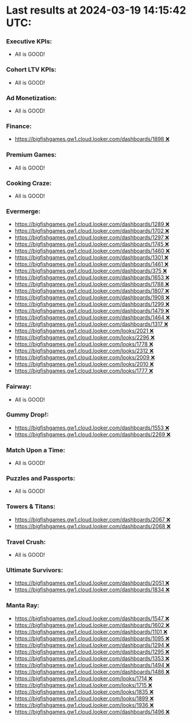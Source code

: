 # Last results at 2024-03-19 14:15:42 UTC:

### Executive KPIs: 
- All is GOOD!

### Cohort LTV KPIs: 
- All is GOOD!

### Ad Monetization: 
- All is GOOD!

### Finance: 
- [https://bigfishgames.gw1.cloud.looker.com/dashboards/1898 ❌](https://bigfishgames.gw1.cloud.looker.com/dashboards/1898)

### Premium Games: 
- All is GOOD!

### Cooking Craze: 
- All is GOOD!

### Evermerge: 
- [https://bigfishgames.gw1.cloud.looker.com/dashboards/1289 ❌](https://bigfishgames.gw1.cloud.looker.com/dashboards/1289)
- [https://bigfishgames.gw1.cloud.looker.com/dashboards/1702 ❌](https://bigfishgames.gw1.cloud.looker.com/dashboards/1702)
- [https://bigfishgames.gw1.cloud.looker.com/dashboards/1297 ❌](https://bigfishgames.gw1.cloud.looker.com/dashboards/1297)
- [https://bigfishgames.gw1.cloud.looker.com/dashboards/1745 ❌](https://bigfishgames.gw1.cloud.looker.com/dashboards/1745)
- [https://bigfishgames.gw1.cloud.looker.com/dashboards/1460 ❌](https://bigfishgames.gw1.cloud.looker.com/dashboards/1460)
- [https://bigfishgames.gw1.cloud.looker.com/dashboards/1301 ❌](https://bigfishgames.gw1.cloud.looker.com/dashboards/1301)
- [https://bigfishgames.gw1.cloud.looker.com/dashboards/1461 ❌](https://bigfishgames.gw1.cloud.looker.com/dashboards/1461)
- [https://bigfishgames.gw1.cloud.looker.com/dashboards/375 ❌](https://bigfishgames.gw1.cloud.looker.com/dashboards/375)
- [https://bigfishgames.gw1.cloud.looker.com/dashboards/1653 ❌](https://bigfishgames.gw1.cloud.looker.com/dashboards/1653)
- [https://bigfishgames.gw1.cloud.looker.com/dashboards/1788 ❌](https://bigfishgames.gw1.cloud.looker.com/dashboards/1788)
- [https://bigfishgames.gw1.cloud.looker.com/dashboards/1807 ❌](https://bigfishgames.gw1.cloud.looker.com/dashboards/1807)
- [https://bigfishgames.gw1.cloud.looker.com/dashboards/1908 ❌](https://bigfishgames.gw1.cloud.looker.com/dashboards/1908)
- [https://bigfishgames.gw1.cloud.looker.com/dashboards/1299 ❌](https://bigfishgames.gw1.cloud.looker.com/dashboards/1299)
- [https://bigfishgames.gw1.cloud.looker.com/dashboards/1479 ❌](https://bigfishgames.gw1.cloud.looker.com/dashboards/1479)
- [https://bigfishgames.gw1.cloud.looker.com/dashboards/1464 ❌](https://bigfishgames.gw1.cloud.looker.com/dashboards/1464)
- [https://bigfishgames.gw1.cloud.looker.com/dashboards/1317 ❌](https://bigfishgames.gw1.cloud.looker.com/dashboards/1317)
- [https://bigfishgames.gw1.cloud.looker.com/looks/2021 ❌](https://bigfishgames.gw1.cloud.looker.com/looks/2021)
- [https://bigfishgames.gw1.cloud.looker.com/looks/2296 ❌](https://bigfishgames.gw1.cloud.looker.com/looks/2296)
- [https://bigfishgames.gw1.cloud.looker.com/looks/1778 ❌](https://bigfishgames.gw1.cloud.looker.com/looks/1778)
- [https://bigfishgames.gw1.cloud.looker.com/looks/2312 ❌](https://bigfishgames.gw1.cloud.looker.com/looks/2312)
- [https://bigfishgames.gw1.cloud.looker.com/looks/2009 ❌](https://bigfishgames.gw1.cloud.looker.com/looks/2009)
- [https://bigfishgames.gw1.cloud.looker.com/looks/2010 ❌](https://bigfishgames.gw1.cloud.looker.com/looks/2010)
- [https://bigfishgames.gw1.cloud.looker.com/looks/1777 ❌](https://bigfishgames.gw1.cloud.looker.com/looks/1777)

### Fairway: 
- All is GOOD!

### Gummy Drop!: 
- [https://bigfishgames.gw1.cloud.looker.com/dashboards/1553 ❌](https://bigfishgames.gw1.cloud.looker.com/dashboards/1553)
- [https://bigfishgames.gw1.cloud.looker.com/dashboards/2269 ❌](https://bigfishgames.gw1.cloud.looker.com/dashboards/2269)

### Match Upon a Time: 
- All is GOOD!

### Puzzles and Passports: 
- All is GOOD!

### Towers & Titans: 
- [https://bigfishgames.gw1.cloud.looker.com/dashboards/2067 ❌](https://bigfishgames.gw1.cloud.looker.com/dashboards/2067)
- [https://bigfishgames.gw1.cloud.looker.com/dashboards/2068 ❌](https://bigfishgames.gw1.cloud.looker.com/dashboards/2068)

### Travel Crush: 
- All is GOOD!

### Ultimate Survivors: 
- [https://bigfishgames.gw1.cloud.looker.com/dashboards/2051 ❌](https://bigfishgames.gw1.cloud.looker.com/dashboards/2051)
- [https://bigfishgames.gw1.cloud.looker.com/dashboards/1834 ❌](https://bigfishgames.gw1.cloud.looker.com/dashboards/1834)

### Manta Ray: 
- [https://bigfishgames.gw1.cloud.looker.com/dashboards/1547 ❌](https://bigfishgames.gw1.cloud.looker.com/dashboards/1547)
- [https://bigfishgames.gw1.cloud.looker.com/dashboards/1602 ❌](https://bigfishgames.gw1.cloud.looker.com/dashboards/1602)
- [https://bigfishgames.gw1.cloud.looker.com/dashboards/1101 ❌](https://bigfishgames.gw1.cloud.looker.com/dashboards/1101)
- [https://bigfishgames.gw1.cloud.looker.com/dashboards/1095 ❌](https://bigfishgames.gw1.cloud.looker.com/dashboards/1095)
- [https://bigfishgames.gw1.cloud.looker.com/dashboards/1294 ❌](https://bigfishgames.gw1.cloud.looker.com/dashboards/1294)
- [https://bigfishgames.gw1.cloud.looker.com/dashboards/1295 ❌](https://bigfishgames.gw1.cloud.looker.com/dashboards/1295)
- [https://bigfishgames.gw1.cloud.looker.com/dashboards/1353 ❌](https://bigfishgames.gw1.cloud.looker.com/dashboards/1353)
- [https://bigfishgames.gw1.cloud.looker.com/dashboards/1494 ❌](https://bigfishgames.gw1.cloud.looker.com/dashboards/1494)
- [https://bigfishgames.gw1.cloud.looker.com/dashboards/1486 ❌](https://bigfishgames.gw1.cloud.looker.com/dashboards/1486)
- [https://bigfishgames.gw1.cloud.looker.com/looks/1714 ❌](https://bigfishgames.gw1.cloud.looker.com/looks/1714)
- [https://bigfishgames.gw1.cloud.looker.com/looks/1715 ❌](https://bigfishgames.gw1.cloud.looker.com/looks/1715)
- [https://bigfishgames.gw1.cloud.looker.com/looks/1835 ❌](https://bigfishgames.gw1.cloud.looker.com/looks/1835)
- [https://bigfishgames.gw1.cloud.looker.com/looks/1899 ❌](https://bigfishgames.gw1.cloud.looker.com/looks/1899)
- [https://bigfishgames.gw1.cloud.looker.com/looks/1936 ❌](https://bigfishgames.gw1.cloud.looker.com/looks/1936)
- [https://bigfishgames.gw1.cloud.looker.com/dashboards/1496 ❌](https://bigfishgames.gw1.cloud.looker.com/dashboards/1496)

